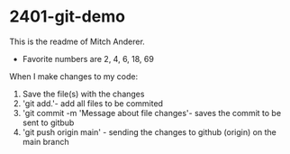 # 2401-git-demo

This is the readme of Mitch Anderer.

- Favorite numbers are 2, 4, 6, 18, 69

When I make changes to my code:

1. Save the file(s) with the changes
2. 'git add.'- add all files to be commited
3. 'git commit -m 'Message about file changes'- saves the commit to be sent to gitbub
4. 'git push origin main' - sending the changes to github (origin) on the main branch
